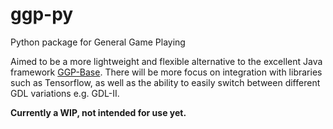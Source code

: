 # ggp-py

Python package for General Game Playing

Aimed to be a more lightweight and flexible alternative to the excellent Java framework 
[GGP-Base](https://github.com/ggp-org/ggp-base). There will be more focus on integration with libraries such as 
Tensorflow, as well as the ability to easily switch between different GDL variations e.g. GDL-II.

**Currently a WIP, not intended for use yet.**
